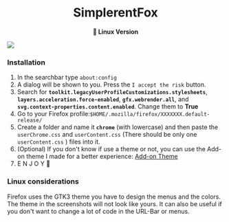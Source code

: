 <div align="center">
<h1>SimplerentFox</h1>
<b>🦊 Linux Version</b>
</div>

![](https://github.com/MiguelRAvila/SimplerentFox/blob/master/Images/win.png)

### Installation

1. In the searchbar type `about:config`
2. A dialog will be shown to you. Press the `I accept the risk` button.
3. Search for **`toolkit.legacyUserProfileCustomizations.stylesheets`**, **`layers.acceleration.force-enabled`**, **`gfx.webrender.all`**, and **`svg.context-properties.content.enabled`**. Change them to **True**
4. Go to your Firefox profile:`$HOME/.mozilla/firefox/XXXXXXX.default-release/`
5. Create a folder and name it **`chrome`** (with lowercase) and then paste the `userChrome.css` and `userContent.css` (There should be only one `userContent.css` ) files into it.
6. (Optional) If you don't know if use a theme or not, you can use the Add-on theme I made for a better experience: [Add-on Theme](https://addons.mozilla.org/en-US/firefox/addon/simplerentfox/)
7. E N J O Y 🦊

### Linux considerations

Firefox uses the GTK3 theme you have to design the menus and the colors. The theme in the screenshots will not look like yours. It can also be useful if you don't want to change a lot of code in the URL-Bar or menus.